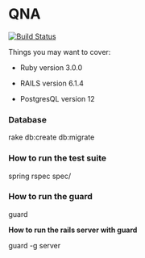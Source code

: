 # QNA
[![Build Status](https://app.travis-ci.com/vetolmedzol/qna.svg?branch=master)](https://app.travis-ci.com/vetolmedzol/qna)

<p>Things you may want to cover:</p>

* Ruby version 3.0.0

* RAILS version 6.1.4

* PostgresQL version 12

### Database
rake db:create db:migrate

### How to run the test suite
spring rspec spec/

### How to run the guard
guard
<p><strong>How to run the rails server with guard</strong></p>
guard -g server
